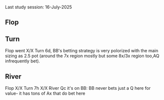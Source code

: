 Last study session: 16-July-2025

## Flop

## Turn

Flop went X/X Turn 6d, BB's betting strategy is very polorized with the main sizing as 2.5 pot (around the 7x region mostly but some 8x/3x region too,AQ infrequently bet).

## River

Flop X/X Turn 7h X/X River Qc it's on BB: BB never bets just a Q here for value- it has tons of Ax that do bet here
